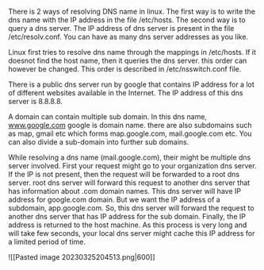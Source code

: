 There is 2 ways of resolving DNS name in linux. The first way is to write the dns name with the IP address in the file /etc/hosts. The second way is to query a dns server. The IP address of dns server is present in the file /etc/resolv.conf. You can have as many dns server addresses as you like.

Linux first tries to resolve dns name through the mappings in /etc/hosts. If it doesnot  find the host name, then it queries the dns server. this order can however be changed. This order is described in /etc/nsswitch.conf file.

There is a public dns server run by google that contains IP address for a lot of different websites available in the Internet. The IP address of this dns server is 8.8.8.8. 

A domain can contain multiple sub domain. In this dns name, www.google.com google is domain name. there are also subdomains such as map, gmail etc which forms map.google.com, mail.google.com etc. You can also divide a sub-domain into further sub domains. 

While resolving a dns name (mail.google.com), their might be multiple dns server involved. First your request might go to your organization dns server. If the IP is not present, then the request will be forwarded to a root dns server. root dns server will forward this request to another dns server that has information about .com domain names. This dns server will have IP address for google.com domain. But we want the IP address of a subdomain, app.google.com. So, this dns server will forward the request to another dns server that has IP address for the sub domain. Finally, the IP address is returned to the host machine. As this process is very long and will take few seconds, your local dns server might cache this IP address for a limited period of time.

![[Pasted image 20230325204513.png|600]]

